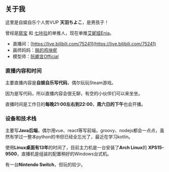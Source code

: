 ## 关于我 

这里是自娱自乐个人势VUP **天羽ちよこ**，是男孩子！

曾经是[扇宝](https://space.bilibili.com/698438232) 和 [七咔拉](https://space.bilibili.com/484660274)的单推人，现在单推[艾妮娅Enia](https://space.bilibili.com/589799673)。


* 直播间：[https://live.bilibili.com/75241](https://live.bilibili.com/75241)
* 画师妈妈：[朕的鸡块呢](https://space.bilibili.com/3345773)
* 模型师：[阮卿言Official](https://space.bilibili.com/85391585)

### 直播内容和时间

主要直播内容是**自娱自乐写代码**，偶尔玩玩Steam游戏。

因为是写代码，所以直播内容会很无聊，有空的小伙伴们可以来坐坐。

直播时间是工作日的**每晚21:00左右到22:00**，**周六日的下午**也会开播。

### 设备和技术栈

主要写**Java后端**，偶尔用vue、react等写前端，groovy、nodejs都会一点点，虽然有学过一整本python的书但已经全忘光了，最近在学习kotlin。

使用**Linux桌面有13年**的时间了，目前主力机是一台安装了**Arch Linux**的 **XPS15-9500**，直播机是组装的配置稍好的Windows台式机。

有一台**Nintendo Switch**，但玩的较少。


